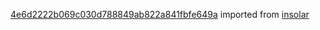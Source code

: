 [4e6d2222b069c030d788849ab822a841fbfe649a](https://github.com/insolar/insolar/commit/4e6d2222b069c030d788849ab822a841fbfe649a) imported from [insolar](https://github.com/insolar/insolar)

